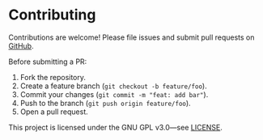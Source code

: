 # Contributing

Contributions are welcome! Please file issues and submit pull requests on [GitHub](https://github.com/SerpRateAI/indenter).

Before submitting a PR:

1. Fork the repository.
2. Create a feature branch (`git checkout -b feature/foo`).
3. Commit your changes (`git commit -m "feat: add bar"`).
4. Push to the branch (`git push origin feature/foo`).
5. Open a pull request.

This project is licensed under the GNU GPL v3.0—see [LICENSE](../LICENSE).